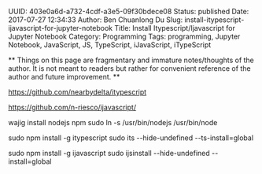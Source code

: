 UUID: 403e0a6d-a732-4cdf-a3e5-09f30bdece08
Status: published
Date: 2017-07-27 12:34:33
Author: Ben Chuanlong Du
Slug: install-itypescript-ijavascript-for-jupyter-notebook
Title: Install Itypescript/Ijavascript for Jupyter Notebook
Category: Programming
Tags: programming, Jupyter Notebook, JavaScript, JS, TypeScript, iJavaScript, iTypeScript

**
Things on this page are
fragmentary and immature notes/thoughts of the author.
It is not meant to readers
but rather for convenient reference of the author and future improvement.
**

https://github.com/nearbydelta/itypescript

https://github.com/n-riesco/ijavascript/

wajig install nodejs npm
sudo ln -s /usr/bin/nodejs /usr/bin/node

sudo npm install -g itypescript
sudo its --hide-undefined --ts-install=global


sudo npm install -g ijavascript
sudo ijsinstall --hide-undefined --install=global
